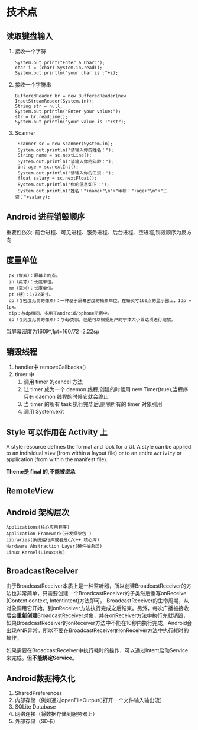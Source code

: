 # 技术点

## 读取键盘输入

1. 接收一个字符

   ```
   System.out.print("Enter a Char:"); 
   char i = (char) System.in.read(); 
   System.out.println("your char is :"+i); 
   ```

2. 接收一个字符串

   ```
   BufferedReader br = new BufferedReader(new InputStreamReader(System.in)); 
   String str = null; 
   System.out.println("Enter your value:"); 
   str = br.readLine(); 
   System.out.println("your value is :"+str); 
   ```

3. Scanner

   ```
    Scanner sc = new Scanner(System.in); 
    System.out.println("请输入你的姓名："); 
    String name = sc.nextLine(); 
    System.out.println("请输入你的年龄："); 
    int age = sc.nextInt(); 
    System.out.println("请输入你的工资："); 
    float salary = sc.nextFloat(); 
    System.out.println("你的信息如下："); 
    System.out.println("姓名："+name+"\n"+"年龄："+age+"\n"+"工资："+salary); 
   ```

## Android 进程销毁顺序

重要性依次: 前台进程、可见进程、服务进程、后台进程、空进程,销毁顺序为反方向

## 度量单位

```
 px（像素）：屏幕上的点。 
 in（英寸）：长度单位。 
 mm（毫米）：长度单位。 
 pt（磅）：1/72英寸。 
 dp（与密度无关的像素）：一种基于屏幕密度的抽象单位。在每英寸160点的显示器上，1dp = 1px。 
 dip：与dp相同，多用于android/ophone示例中。 
 sp（与刻度无关的像素）：与dp类似，但是可以根据用户的字体大小首选项进行缩放。
```

当屏幕密度为160时,1pt=160/72=2.22sp

## 销毁线程

1. handler中 removeCallbacks()
2. timer 中
   1. 调用 timer 的cancel 方法
   2. 让 timer 成为一个 daemon 线程,创建的时候用 new Timer(true),当程序只有 daemon 线程的时候它就会终止
   3. 当 timer 的所有 task 执行完毕后,删除所有的 timer 对象引用
   4. 调用 System.exit

## Style 可以作用在 Activity 上

A style resource defines the format and look for a UI. A style can be applied to an individual `View` (from within a layout file) or to an entire `Activity` or application (from within the manifest file).

**Theme是 final 的,不能被继承**

## RemoteView

## Android 架构层次

```
Applications(核心应用程序)
Application Framework(开发框架包 )
Libraries(系统运行库或者是c/c++ 核心库)
Hardware Abstraction Layer(硬件抽象层)
Linux Kernel(Linux内核)
```

## BroadcastReceiver

由于BroadcastReceiver本质上是一种监听器，所以创建BroadcastReceiver的方法也非常简单，只需要创建一个BroadcastReceiver的子类然后重写onReceive (Context context, Intentintent)方法即可。
BroadcastReceiver的生命周期，从对象调用它开始，到onReceiver方法执行完成之后结束。另外，每次广播被接收后会**重新创建**BroadcastReceiver对象，并在onReceiver方法中执行完就销毁，如果BroadcastReceiver的onReceiver方法中不能在10秒内执行完成，Android会出现ANR异常。所以不要在BroadcastReceiver的onReceiver方法中执行耗时的操作。

如果需要在BroadcastReceiver中执行耗时的操作，可以通过Intent启动Service来完成。但**不能绑定Service**。

## Android数据持久化

1. SharedPreferences
2. 内部存储（例如通过openFileOutput()打开一个文件输入输出流）
3. SQLite Database
4. 网络连接（将数据存储到服务器上）
5. 外部存储（SD卡）


